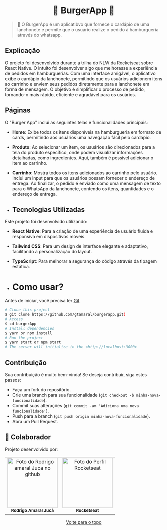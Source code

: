 <h1 align="center">🍔 BurgerApp 🍔</h1>

  

> 🔎  O BurgerApp é um aplicatibvo que fornece o cardápio de uma lanchonete e permite que o usuário realize o pedido à hamburgueria através do whatsapp.
>



## Explicação

O projeto foi desenvolvido durante a trilha do NLW da Rocketseat sobre React Native. O intuito foi desenvolver algo que melhorasse a experiência de pedidos em hamburguerias. Com uma interface amigável, o aplicativo exibe o cardápio da lanchonete, permitindo que os usuários adicionem itens ao carrinho e enviem seus pedidos diretamente para a lanchonete em forma de mensagem. O objetivo é simplificar o processo de pedido, tornando-o mais rápido, eficiente e agradável para os usuários.

## Páginas

O "Burger App" inclui as seguintes telas e funcionalidades principais:

- **Home**: Exibe todos os itens disponíveis na hamburgueria em formato de cards, permitindo aos usuários uma navegação fácil pelo cardápio.

- **Produto**: Ao selecionar um item, os usuários são direcionados para a tela do produto específico, onde podem visualizar informações detalhadas, como ingredientes. Aqui, também é possível adicionar o item ao carrinho.

- **Carrinho**: Mostra todos os itens adicionados ao carrinho pelo usuário. Inclui um input para que os usuários possam fornecer o endereço de entrega. Ao finalizar, o pedido é enviado como uma mensagem de texto para o WhatsApp da lanchonete, contendo os itens, quantidades e o endereço de entrega.

- ## Tecnologias Utilizadas
Este projeto foi desenvolvido utilizando:
- **React Native**: Para a criação de uma experiência de usuário fluida e responsiva em dispositivos móveis.
- **Tailwind CSS**: Para um design de interface elegante e adaptativo, facilitando a personalização do layout.
- **TypeScript**: Para melhorar a segurança do código através da tipagem estática.

- # Como usar?

Antes de iniciar, você precisa ter [Git](https://git-scm.com)

```bash
# Clone this project
$ git clone https://github.com/gtamaral/burgerapp.git)
# Access
$ cd burgerApp
# Install dependencies
$ yarn or npm install
# Run the project
$ yarn start or npm start
# The server will initialize in the <http://localhost:3000>
```

## Contribuição
Sua contribuição é muito bem-vinda! Se deseja contribuir, siga estes passos:
- Faça um fork do repositório.
- Crie uma branch para sua funcionalidade (`git checkout -b minha-nova-funcionalidade`).
- Commit suas alterações (`git commit -am 'Adiciona uma nova funcionalidade'`).
- Push para a branch (`git push origin minha-nova-funcionalidade`).
- Abra um Pull Request.

## 🤝 Colaborador

Projeto desenvolvido por:

<table>
  <tr>
    <td align="center">
      <a href="#">
        <img src="https://github.com/gtamaral.png" width="160px;" alt="Foto do Rodrigo amaral Juca no github"/><br>
        <sub>
          <b>Rodrigo Amaral Jucá</b>
        </sub>
      </a>
    </td>
    <td align="center">
      <a href="#">
        <img src="https://github.com/Rocketseat.png" width="160px;" alt="Foto do Perfil Rocketseat"/><br>
        <sub>
          <b>Rocketseat</b>
        </sub>
      </a>
    </td>
  </tr>
</table>


<div align="center">
  <a href="#top">Volte para o topo</a>
</div>

